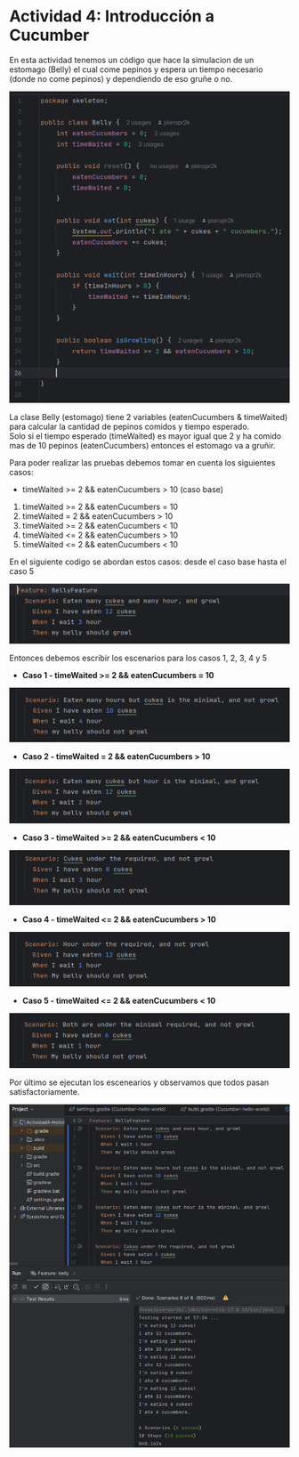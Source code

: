 # Actividad 4: Introducción a Cucumber

En esta actividad tenemos un código que hace la simulacion de un estomago (Belly) el cual come pepinos y espera un tiempo necesario (donde no come pepinos) y dependiendo de eso gruñe o no.

![](img/belly_class.png)

La clase Belly (estomago) tiene 2 variables (eatenCucumbers & timeWaited) para calcular la cantidad de pepinos comidos y tiempo esperado. <br/>
Solo si el tiempo esperado (timeWaited) es mayor igual que 2 y ha comido mas de 10 pepinos (eatenCucumbers) entonces el estomago va a gruñir.

Para poder realizar las pruebas debemos tomar en cuenta los siguientes casos:

- timeWaited >= 2 && eatenCucumbers > 10 (caso base)
1. timeWaited >= 2 && eatenCucumbers = 10 
2. timeWaited = 2 && eatenCucumbers > 10 
3. timeWaited >= 2 && eatenCucumbers < 10
4. timeWaited <= 2 && eatenCucumbers > 10
5. timeWaited <= 2 && eatenCucumbers < 10

En el siguiente codigo se abordan estos casos: desde el caso base hasta el caso 5

![](img/base_scenario.png)

Entonces debemos escribir los escenarios para los casos 1, 2, 3, 4 y 5

- **Caso 1 - timeWaited >= 2 && eatenCucumbers = 10**

![](img/scenario2.png)

- **Caso 2 - timeWaited = 2 && eatenCucumbers > 10**

![](img/scenario3.png)

- **Caso 3 - timeWaited >= 2 && eatenCucumbers < 10**

![](img/scenario4.png)

- **Caso 4 - timeWaited <= 2 && eatenCucumbers > 10**

![](img/scenario5.png)

- **Caso 5 - timeWaited <= 2 && eatenCucumbers < 10**

![](img/scenario6.png)

Por último se ejecutan los escenearios y observamos que todos pasan satisfactoriamente.

![](img/outputs.png)


